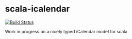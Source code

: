 scala-icalendar
===============

[![Build Status](https://travis-ci.org/raboof/scala-icalendar.svg?branch=master)](https://travis-ci.org/raboof/scala-icalendar)

Work in progress on a nicely typed iCalendar model for scala

